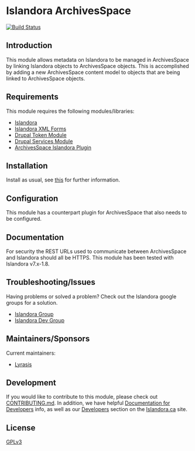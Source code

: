 # Islandora ArchivesSpace

[![Build Status](https://travis-ci.org/lyrasis/islandora_aspace.svg?branch=7.x)](https://travis-ci.org/lyrasis/islandora_aspace)

## Introduction

This module allows metadata on Islandora to be managed in ArchivesSpace by linking Islandora objects to ArchivesSpace objects. This is accomplished by adding a new ArchivesSpace content model to objects that are being linked to ArchivesSpace objects. 

## Requirements

This module requires the following modules/libraries:

* [Islandora](https://github.com/islandora/islandora)
* [Islandora XML Forms](https://github.com/Islandora/islandora_xml_forms)
* [Drupal Token Module](https://www.drupal.org/project/token)
* [Drupal Services Module](https://www.drupal.org/project/services)
* [ArchivesSpace Islandora Plugin](https://github.com/lyrasis/aspace-islandora)

## Installation

Install as usual, see [this](https://drupal.org/documentation/install/modules-themes/modules-7) for further information.

## Configuration

This module has a counterpart plugin for ArchivesSpace that also needs to be configured. 

## Documentation

For security the REST URLs used to communicate between ArchivesSpace and Islandora should all be HTTPS. This module has been tested with Islandora v7.x-1.8.

## Troubleshooting/Issues

Having problems or solved a problem? Check out the Islandora google groups for a solution.

* [Islandora Group](https://groups.google.com/forum/?hl=en&fromgroups#!forum/islandora)
* [Islandora Dev Group](https://groups.google.com/forum/?hl=en&fromgroups#!forum/islandora-dev)

## Maintainers/Sponsors

Current maintainers:

* [Lyrasis](https://github.com/lyrasis)

## Development

If you would like to contribute to this module, please check out [CONTRIBUTING.md](CONTRIBUTING.md). In addition, we have helpful [Documentation for Developers](https://github.com/Islandora/islandora/wiki#wiki-documentation-for-developers) info, as well as our [Developers](http://islandora.ca/developers) section on the [Islandora.ca](http://islandora.ca) site.

## License

[GPLv3](http://www.gnu.org/licenses/gpl-3.0.txt)
